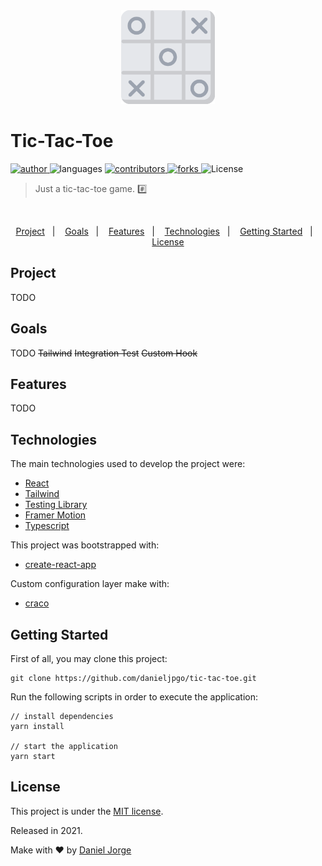 <!-- TODO

- ~~useLocalStorageState hook~~
- ~~Integration Test~~
- ~~Coverage 100%~~
- ~~Tailwind~~
- Animation - Framer Motion
- Test Local Storage

TODO
scroll acompanhar
 -->


<div align="center">
    <img
      alt="tic tac toe"
      title="tic tac toe"
      src=".github/tic-tac-toe.svg"
      width="150px" />
</div>

<h1 align="left">Tic-Tac-Toe</h1>

<p align="left">
   <a href="https://github.com/danieljpgo">
      <img
        alt="author"
        src="https://img.shields.io/badge/author-danieljpgo-9CA3AF?style=flat&labelColor=E5E7EB"
      />
   </a>
   <img
      alt="languages"
      src="https://img.shields.io/github/languages/count/danieljpgo/tic-tac-toe?color=9CA3AF&style=flat&labelColor=E5E7EB"
   />
   <a href="https://github.com/danieljpgo/tic-tac-toe/graphs/contributors">
      <img
        alt="contributors"
        src="https://img.shields.io/github/stars/danieljpgo/tic-tac-toe?color=9CA3AF&style=flat&labelColor=E5E7EB"/>
   </a>
    <a href="https://github.com/danieljpgo/tic-tac-toe/network/members">
      <img
         alt="forks"
         src="https://img.shields.io/github/forks/danieljpgo/tic-tac-toe?color=9CA3AF&style=flat&labelColor=E5E7EB"/>
   </a>
     <img alt="License" src="https://img.shields.io/badge/license-MIT-9CA3AF?style=flat&labelColor=E5E7EB">
</p>

> Just a tic-tac-toe game. :hash:

&nbsp;

<p align="center">
   <a href="#project">Project</a>&nbsp;&nbsp;&nbsp;|&nbsp;&nbsp;&nbsp;
   <a href="#goals">Goals</a>&nbsp;&nbsp;&nbsp;|&nbsp;&nbsp;&nbsp;
   <a href="#features">Features</a>&nbsp;&nbsp;&nbsp;|&nbsp;&nbsp;&nbsp;
   <a href="#technologies">Technologies</a>&nbsp;&nbsp;&nbsp;|&nbsp;&nbsp;&nbsp;
   <a href="#getting-started">Getting Started</a>&nbsp;&nbsp;&nbsp;|&nbsp;&nbsp;&nbsp;
   <a href="#license">License</a>
</p>

## Project
TODO

## Goals
TODO
~~Tailwind~~
~~Integration Test~~
~~Custom Hook~~

## Features
TODO

## Technologies
The main technologies used to develop the project were:
- [React](https://reactjs.org/)
- [Tailwind](https://tailwindcss.com/) 
- [Testing Library](https://testing-library.com/)
- [Framer Motion](https://www.framer.com/motion/)
- [Typescript](https://www.typescriptlang.org/)

This project was bootstrapped with:
- [create-react-app](https://github.com/facebook/create-react-app)

Custom configuration layer make with:
- [craco](https://github.com/gsoft-inc/craco)


## Getting Started
First of all, you may clone this project:
```
git clone https://github.com/danieljpgo/tic-tac-toe.git
```
Run the following scripts in order to execute the application:
```
// install dependencies
yarn install

// start the application
yarn start
```

## License
This project is under the [MIT license](https://github.com/danieljpgo/tic-tac-toe/blob/master/LICENSE).
<div>Released in 2021.</div>

Make with ❤️ by [Daniel Jorge](https://github.com/danieljpgo)